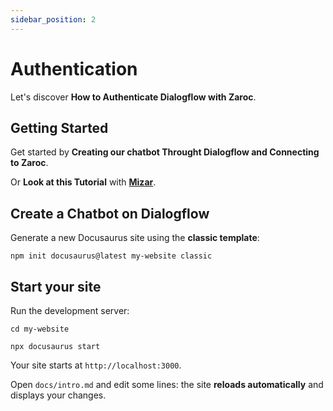 ```yaml
---
sidebar_position: 2
---
```


# Authentication

Let's discover **How to Authenticate Dialogflow with Zaroc**.

## Getting Started

Get started by **Creating our chatbot Throught Dialogflow and Connecting to Zaroc**.

Or **Look at this Tutorial** with **[Mizar](https://zaroc.netlify.app)**.

## Create a Chatbot on Dialogflow

Generate a new Docusaurus site using the **classic template**:

```shell
npm init docusaurus@latest my-website classic
```

## Start your site

Run the development server:

```shell
cd my-website

npx docusaurus start
```

Your site starts at `http://localhost:3000`.

Open `docs/intro.md` and edit some lines: the site **reloads automatically** and displays your changes.

